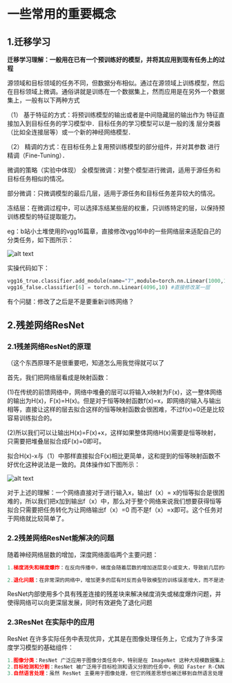 # 一些常用的重要概念
## 1.迁移学习
**迁移学习理解：一般用在已有一个预训练好的模型，并将其应用到现有任务上的过程**


源领域和目标领域的任务不同，但数据分布相似。通过在源领域上训练模型，然后在目标领域上微调。通俗讲就是训练在一个数据集上，然而应用是在另外一个数据集上，一般有以下两种方式

（1） 基于特征的方式：将预训练模型的输出或者是中间隐藏层的输出作为 特征直接加入到目标任务的学习模型中．目标任务的学习模型可以是一般的浅 层分类器（比如全连接层等）或一个新的神经网络模型．

（2） 精调的方式：在目标任务上复用预训练模型的部分组件，并对其参数 进行精调（Fine-Tuning）．

微调的策略（实验中体现）
全模型微调：对整个模型进行微调，适用于源任务和目标任务相似的情况。

部分微调：只微调模型的最后几层，适用于源任务和目标任务差异较大的情况。

冻结层：在微调过程中，可以选择冻结某些层的权重，只训练特定的层，以保持预训练模型的特征提取能力。

eg：b站小土堆使用的vgg16篇章，直接修改vgg16中的一些网络层来适配自己的分类任务，如下图所示：

![alt text](https://i-blog.csdnimg.cn/blog_migrate/ce9540e5341406eeefe0de35e410807a.png)

实操代码如下：

```python
vgg16_true.classifier.add_module(name="7",module=torch.nn.Linear(1000,10)) #直接添加自己想要的线形层
vgg16_false.classifier[6] = torch.nn.Linear(4096,10) #直接修改某一层
```

有个问腿：修改了之后是不是要重新训练网络？

## 2.残差网络ResNet
### 2.1残差网络ResNet的原理
（这个东西原理不是很重要吧，知道怎么用我觉得就可以了

首先，我们把网络层看成是映射函数：

(1)在传统的前馈网络中，网络中堆叠的层可以将输入x映射为F(x)，这一整体网络的输出为H(x)，F(x)=H(x)。但是对于恒等映射函数f(x)=x，即网络的输入与输出相等，直接让这样的层去拟合这样的恒等映射函数会很困难，不过f(x)=0还是比较容易训练拟合的。

(2)所以我们可以让输出H(x)=F(x)+x，这样如果整体网络H(x)需要是恒等映射，只需要把堆叠层拟合成F(x)=0即可。

拟合H(x)-x与（1）中那样直接拟合F(x)相比更简单，这和提到的恒等映射函数不好优化这种说法是一致的。具体操作如下图所示：

![alt text](https://i-blog.csdnimg.cn/blog_migrate/1665f81adf43491dd09598d1990ea073.png)

对于上述的理解：一个网络直接对于进行输入x，输出f（x）= x的恒等拟合是很困难的，所以我们把x加到输出f（x）中，那么对于整个网络来说我们想要获得恒等拟合只需要把任务转化为让网络输出f（x）=0 而不是f（x）=x即可。这个任务对于网络就比较简单了。


### 2.2残差网络ResNet能解决的问题
随着神经网络层数的增加，深度网络面临两个主要问题：
```python
1.梯度消失和梯度爆炸：在反向传播中，梯度会随着层数的增加逐层变小或变大，导致前几层的权重更新非常缓慢或更新过大，模型难以有效训练。

2.退化问题：在非常深的网络中，增加更多的层有时反而会导致模型的训练误差增大，而不是进一步减少。理想情况下，增加更多的层应该至少不会使性能变差，但实际上在深度网络中，随着层数增加，网络的表示能力可能反而下降。
```
ResNet内部使用多个具有残差连接的残差块来解决梯度消失或梯度爆炸问题，并使得网络可以向更深层发展，同时有效避免了退化问题

### 2.3ResNet 在实际中的应用
ResNet 在许多实际任务中表现优异，尤其是在图像处理任务上，它成为了许多深度学习模型的基础组件：
```python
1.图像分类：ResNet 广泛应用于图像分类任务中，特别是在 ImageNet 这种大规模数据集上的表现非常突出。
2.目标检测和分割：ResNet 被广泛用于目标检测和语义分割的任务中，例如 Faster R-CNN、Mask R-CNN 等模型都使用 ResNet 作为特征提取器。
3.自然语言处理：虽然 ResNet 主要用于图像处理，但它的残差思想也被迁移到自然语言处理（NLP）领域，用于构建深层语言模型。
```